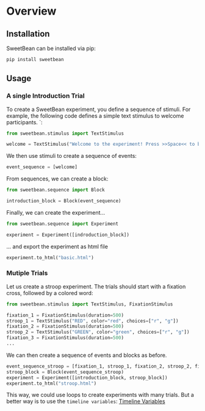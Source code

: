 # Overview

## Installation

SweetBean can be installed via pip:

```bash
pip install sweetbean
```

## Usage

### A single Introduction Trial

To create a SweetBean experiment, you define a sequence of stimuli.
For example, the following code defines a simple text stimulus to welcome participants. `:

```python
from sweetbean.stimulus import TextStimulus

welcome = TextStimulus("Welcome to the experiment! Press >>Space<< to begin", choices=[" "])
```

We then use stimuli to create a sequence of events:

```python
event_sequence = [welcome]
```

From sequences, we can create a block:

```python
from sweetbean.sequence import Block

introduction_block = Block(event_sequence)
```

Finally, we can create the experiment...

```python
from sweetbean.sequence import Experiment

experiment = Experiment([indroduction_block])
```

... and export the experiment as html file

```python
experiment.to_html("basic.html")
```

### Mutiple Trials

Let us create a stroop experiment. The trials should start with a fixation cross, followed by a colored word:

```python
from sweetbean.stimulus import TextStimulus, FixationStimulus

fixation_1 = FixationStimulus(duration=500)
stroop_1 = TextStimulus("RED", color="red", choices=["r", "g"])
fixation_2 = FixationStimulus(duration=500)
stroop_2 = TextStimulus("GREEN", color="green", choices=["r", "g"])
fixation_3 = FixationStimulus(duration=500)
...
```

We can then create a sequence of events and blocks as before.

```python
event_sequence_stroop = [fixation_1, stroop_1, fixation_2, stroop_2, fixation_3, ...]
stroop_block = Block(event_sequence_stroop)
experiment = Experiment([introduction_block, stroop_block])
experiment.to_html("stroop.html")
```

This way, we could use loops to create experiments with many trials. But a better way is to use
the `timeline variables`: [Timeline Variables](./timeline_variables)




